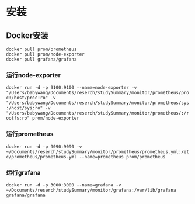 # 安装
## Docker安装
```shell
docker pull prom/prometheus
docker pull prom/node-exporter
docker pull grafana/grafana
```
### 运行node-exporter
```docker run -d -p 9100:9100 --name=node-exporter -v "/Users/babywang/Documents/reserch/studySummary/monitor/prometheus/proc:/host/proc:ro" -v "/Users/babywang/Documents/reserch/studySummary/monitor/prometheus/sys:/host/sys:ro" -v "/Users/babywang/Documents/reserch/studySummary/monitor/prometheus/:/rootfs:ro" prom/node-exporter```
### 运行prometheus
```docker run -d -p 9090:9090 -v ~/Documents/reserch/studySummary/monitor/prometheus/prometheus.yml:/etc/prometheus/prometheus.yml --name=prometheus prom/prometheus```
### 运行grafana
```docker run -d -p 3000:3000 --name=grafana -v ~/Documents/reserch/studySummary/monitor/grafana:/var/lib/grafana grafana/grafana```

